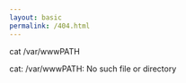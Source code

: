 ```yaml
---
layout: basic
permalink: /404.html
---
```

<p class="prompt 404">cat /var/wwwPATH</p>
<p class="prompt 404">cat: /var/wwwPATH: No such file or directory</p>
